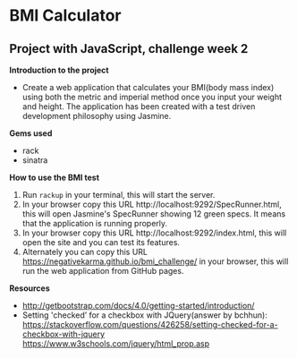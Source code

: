 # BMI Calculator

## Project with JavaScript, challenge week 2

**Introduction to the project**

* Create a web application that calculates your BMI(body mass index) using both
the metric and imperial method once you input your weight and height.
The application has been created with a test driven development philosophy using Jasmine.

**Gems used**

* rack
* sinatra

**How to use the BMI test**

1. Run `rackup` in your terminal, this will start the server.
2. In your browser copy this URL http://localhost:9292/SpecRunner.html, this will
open Jasmine's SpecRunner showing 12 green specs. It means that the application is running properly.
3. In your browser copy this URL http://localhost:9292/index.html, this will open the site and you can test its features.
4. Alternately you can copy this URL https://negativekarma.github.io/bmi_challenge/ in your browser, this will run the web application from GitHub pages.

**Resources**

* http://getbootstrap.com/docs/4.0/getting-started/introduction/
* Setting 'checked’ for a checkbox with JQuery(answer by bchhun): https://stackoverflow.com/questions/426258/setting-checked-for-a-checkbox-with-jquery
https://www.w3schools.com/jquery/html_prop.asp
